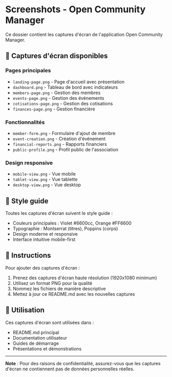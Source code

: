 # Screenshots - Open Community Manager

Ce dossier contient les captures d'écran de l'application Open Community Manager.

## 📸 Captures d'écran disponibles

### Pages principales
- `landing-page.png` - Page d'accueil avec présentation
- `dashboard.png` - Tableau de bord avec indicateurs
- `members-page.png` - Gestion des membres
- `events-page.png` - Gestion des événements
- `cotisations-page.png` - Gestion des cotisations
- `finances-page.png` - Gestion financière

### Fonctionnalités
- `member-form.png` - Formulaire d'ajout de membre
- `event-creation.png` - Création d'événement
- `financial-reports.png` - Rapports financiers
- `public-profile.png` - Profil public de l'association

### Design responsive
- `mobile-view.png` - Vue mobile
- `tablet-view.png` - Vue tablette
- `desktop-view.png` - Vue desktop

## 🎨 Style guide

Toutes les captures d'écran suivent le style guide :
- Couleurs principales : Violet #6600cc, Orange #FF6600
- Typographie : Montserrat (titres), Poppins (corps)
- Design moderne et responsive
- Interface intuitive mobile-first

## 📝 Instructions

Pour ajouter des captures d'écran :

1. Prenez des captures d'écran haute résolution (1920x1080 minimum)
2. Utilisez un format PNG pour la qualité
3. Nommez les fichiers de manière descriptive
4. Mettez à jour ce README.md avec les nouvelles captures

## 🚀 Utilisation

Ces captures d'écran sont utilisées dans :
- README.md principal
- Documentation utilisateur
- Guides de démarrage
- Présentations et démonstrations

---

**Note** : Pour des raisons de confidentialité, assurez-vous que les captures d'écran ne contiennent pas de données personnelles réelles.
